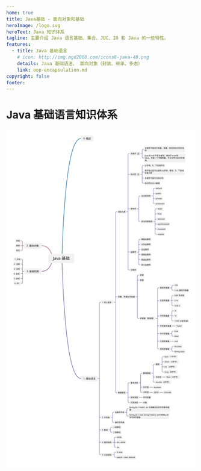 ```yaml
---
home: true
title: Java基础 - 面向对象和基础
heroImage: /logo.svg
heroText: Java 知识体系
tagline: 主要介绍 Java 语言基础、集合、JUC、IO 和 Java 的一些特性。
features:
  - title: Java 基础语言
    # icon: http://img.mgd2008.com/icons8-java-48.png
    details: Java 基础语法、 面向对象（封装、继承、多态）
    link: oop-encapsulation.md
copyright: false
footer:     
---
```


# Java 基础语言知识体系
![基础语言知识体系](../../.vuepress/public/img/Java基础.svg) 
